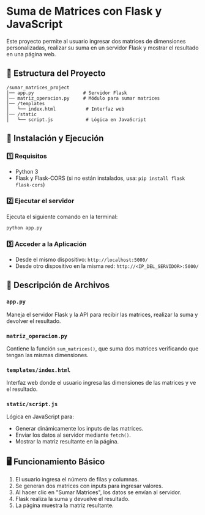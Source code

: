# Suma de Matrices con Flask y JavaScript

Este proyecto permite al usuario ingresar dos matrices de dimensiones personalizadas, realizar su suma en un servidor Flask y mostrar el resultado en una página web.

## 📂 Estructura del Proyecto
```
/sumar_matrices_project
│── app.py                  # Servidor Flask
│── matriz_operacion.py     # Módulo para sumar matrices
│── /templates
│   └── index.html           # Interfaz web
│── /static
│   └── script.js            # Lógica en JavaScript
```

## 🚀 Instalación y Ejecución
### 1️⃣ Requisitos
- Python 3
- Flask y Flask-CORS (si no están instalados, usa: `pip install flask flask-cors`)

### 2️⃣ Ejecutar el servidor
Ejecuta el siguiente comando en la terminal:
```sh
python app.py
```

### 3️⃣ Acceder a la Aplicación
- Desde el mismo dispositivo: `http://localhost:5000/`
- Desde otro dispositivo en la misma red: `http://<IP_DEL_SERVIDOR>:5000/`

## 📝 Descripción de Archivos
### `app.py`
Maneja el servidor Flask y la API para recibir las matrices, realizar la suma y devolver el resultado.

### `matriz_operacion.py`
Contiene la función `sum_matrices()`, que suma dos matrices verificando que tengan las mismas dimensiones.

### `templates/index.html`
Interfaz web donde el usuario ingresa las dimensiones de las matrices y ve el resultado.

### `static/script.js`
Lógica en JavaScript para:
- Generar dinámicamente los inputs de las matrices.
- Enviar los datos al servidor mediante `fetch()`.
- Mostrar la matriz resultante en la página.

## 🖥️ Funcionamiento Básico
1. El usuario ingresa el número de filas y columnas.
2. Se generan dos matrices con inputs para ingresar valores.
3. Al hacer clic en "Sumar Matrices", los datos se envían al servidor.
4. Flask realiza la suma y devuelve el resultado.
5. La página muestra la matriz resultante.




